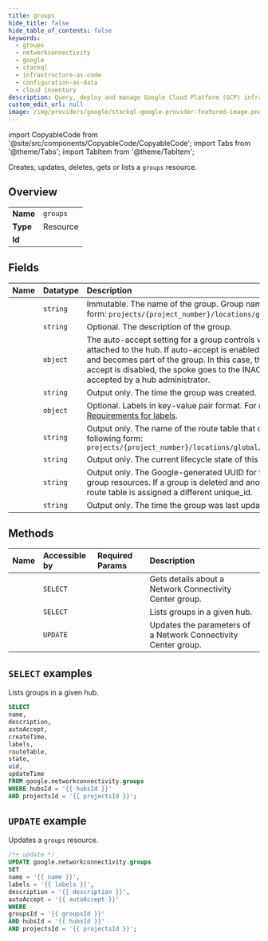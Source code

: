 ```yaml
---
title: groups
hide_title: false
hide_table_of_contents: false
keywords:
  - groups
  - networkconnectivity
  - google
  - stackql
  - infrastructure-as-code
  - configuration-as-data
  - cloud inventory
description: Query, deploy and manage Google Cloud Platform (GCP) infrastructure and resources using SQL
custom_edit_url: null
image: /img/providers/google/stackql-google-provider-featured-image.png
---
```


import CopyableCode from '@site/src/components/CopyableCode/CopyableCode';
import Tabs from '@theme/Tabs';
import TabItem from '@theme/TabItem';

Creates, updates, deletes, gets or lists a <code>groups</code> resource.

## Overview
<table><tbody>
<tr><td><b>Name</b></td><td><code>groups</code></td></tr>
<tr><td><b>Type</b></td><td>Resource</td></tr>
<tr><td><b>Id</b></td><td><CopyableCode code="google.networkconnectivity.groups" /></td></tr>
</tbody></table>

## Fields
| Name | Datatype | Description |
|:-----|:---------|:------------|
| <CopyableCode code="name" /> | `string` | Immutable. The name of the group. Group names must be unique. They use the following form: `projects/{project_number}/locations/global/hubs/{hub}/groups/{group_id}` |
| <CopyableCode code="description" /> | `string` | Optional. The description of the group. |
| <CopyableCode code="autoAccept" /> | `object` | The auto-accept setting for a group controls whether proposed spokes are automatically attached to the hub. If auto-accept is enabled, the spoke immediately is attached to the hub and becomes part of the group. In this case, the new spoke is in the ACTIVE state. If auto-accept is disabled, the spoke goes to the INACTIVE state, and it must be reviewed and accepted by a hub administrator. |
| <CopyableCode code="createTime" /> | `string` | Output only. The time the group was created. |
| <CopyableCode code="labels" /> | `object` | Optional. Labels in key-value pair format. For more information about labels, see [Requirements for labels](https://cloud.google.com/resource-manager/docs/creating-managing-labels#requirements). |
| <CopyableCode code="routeTable" /> | `string` | Output only. The name of the route table that corresponds to this group. They use the following form: `projects/{project_number}/locations/global/hubs/{hub_id}/routeTables/{route_table_id}` |
| <CopyableCode code="state" /> | `string` | Output only. The current lifecycle state of this group. |
| <CopyableCode code="uid" /> | `string` | Output only. The Google-generated UUID for the group. This value is unique across all group resources. If a group is deleted and another with the same name is created, the new route table is assigned a different unique_id. |
| <CopyableCode code="updateTime" /> | `string` | Output only. The time the group was last updated. |

## Methods
| Name | Accessible by | Required Params | Description |
|:-----|:--------------|:----------------|:------------|
| <CopyableCode code="get" /> | `SELECT` | <CopyableCode code="groupsId, hubsId, projectsId" /> | Gets details about a Network Connectivity Center group. |
| <CopyableCode code="list" /> | `SELECT` | <CopyableCode code="hubsId, projectsId" /> | Lists groups in a given hub. |
| <CopyableCode code="patch" /> | `UPDATE` | <CopyableCode code="groupsId, hubsId, projectsId" /> | Updates the parameters of a Network Connectivity Center group. |

## `SELECT` examples

Lists groups in a given hub.

```sql
SELECT
name,
description,
autoAccept,
createTime,
labels,
routeTable,
state,
uid,
updateTime
FROM google.networkconnectivity.groups
WHERE hubsId = '{{ hubsId }}'
AND projectsId = '{{ projectsId }}';
```

## `UPDATE` example

Updates a <code>groups</code> resource.

```sql
/*+ update */
UPDATE google.networkconnectivity.groups
SET 
name = '{{ name }}',
labels = '{{ labels }}',
description = '{{ description }}',
autoAccept = '{{ autoAccept }}'
WHERE 
groupsId = '{{ groupsId }}'
AND hubsId = '{{ hubsId }}'
AND projectsId = '{{ projectsId }}';
```
